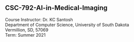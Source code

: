## CSC-792-AI-in-Medical-Imaging

Course Instructor: Dr. KC Santosh<br>
Department of Computer Science, University of South Dakota<br>
Vermillion, SD, 57069<br>
Term: Summer 2021<br>